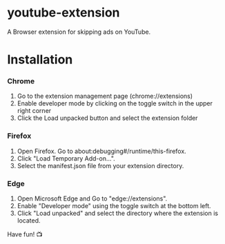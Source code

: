 # youtube-extension
A Browser extension for skipping ads on YouTube.

# Installation

### Chrome
1. Go to the extension management page (chrome://extensions)
2. Enable developer mode by clicking on the toggle switch in the upper right corner
3. Click the Load unpacked button and select the extension folder

### Firefox
1. Open Firefox. Go to about:debugging#/runtime/this-firefox.
2. Click "Load Temporary Add-on…".
3. Select the manifest.json file from your extension directory.

### Edge
1. Open Microsoft Edge and Go to "edge://extensions".
2. Enable "Developer mode" using the toggle switch at the bottom left.
3. Click "Load unpacked" and select the directory where the extension is located.

   
Have fun! 📺


